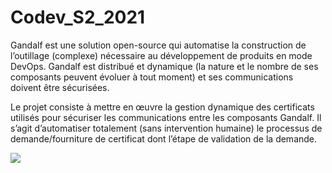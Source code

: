 # Codev_S2_2021

<p>
Gandalf est une solution open-source qui automatise la construction de l’outillage (complexe) nécessaire au développement de produits en mode DevOps.
Gandalf est distribué et dynamique (la nature et le nombre de ses composants
peuvent évoluer à tout moment) et ses communications doivent être sécurisées.</p>

<p>Le projet consiste à mettre en œuvre la gestion dynamique des certificats
utilisés pour sécuriser les communications entre les composants Gandalf.
Il s’agit d’automatiser totalement (sans intervention humaine) le processus
de demande/fourniture de certificat dont l’étape de validation de la demande.</p>

<img src="https://user-images.githubusercontent.com/83370247/121272276-d5710b00-c8c5-11eb-9431-8b42bf91d241.png" >

